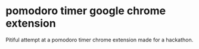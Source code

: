 # pomodoro timer google chrome extension

Pitiful attempt at a pomodoro timer chrome extension made for a hackathon.
